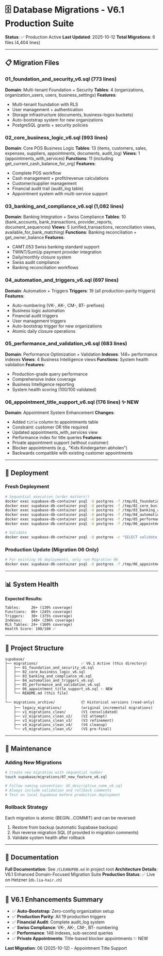 # 🗄️ Database Migrations - V6.1 Production Suite

**Status**: ✅ Production Active
**Last Updated**: 2025-10-12
**Total Migrations**: 6 files (4,404 lines)

---

## 📋 **Migration Files**

### **01_foundation_and_security_v6.sql** (773 lines)
**Domain**: Multi-tenant Foundation + Security
**Tables**: 4 (organizations, organization_users, users, business_settings)
**Features**:
- Multi-tenant foundation with RLS
- User management + authentication
- Storage infrastructure (documents, business-logos buckets)
- Auto-bootstrap system for new organizations
- PostgreSQL grants + security policies

### **02_core_business_logic_v6.sql** (993 lines)
**Domain**: Core POS Business Logic
**Tables**: 13 (items, customers, sales, expenses, suppliers, appointments, documents, audit_log)
**Views**: 1 (appointments_with_services)
**Functions**: 11 (including get_current_cash_balance_for_org)
**Features**:
- Complete POS workflow
- Cash management + profit/revenue calculations
- Customer/supplier management
- Financial audit trail (audit_log table)
- Appointment system with multi-service support

### **03_banking_and_compliance_v6.sql** (1,082 lines)
**Domain**: Banking Integration + Swiss Compliance
**Tables**: 10 (bank_accounts, bank_transactions, provider_reports, document_sequences)
**Views**: 5 (unified_transactions, reconciliation views, available_for_bank_matching)
**Functions**: Banking reconciliation + get_owner_balance
**Features**:
- CAMT.053 Swiss banking standard support
- TWINT/SumUp payment provider integration
- Daily/monthly closure system
- Swiss audit compliance
- Banking reconciliation workflows

### **04_automation_and_triggers_v6.sql** (697 lines)
**Domain**: Automation + Triggers
**Triggers**: 19 (all production-parity triggers)
**Features**:
- Auto-numbering (VK-, AK-, CM-, BT- prefixes)
- Business logic automation
- Financial audit triggers
- User management triggers
- Auto-bootstrap trigger for new organizations
- Atomic daily closure operations

### **05_performance_and_validation_v6.sql** (683 lines)
**Domain**: Performance Optimization + Validation
**Indexes**: 148+ performance indexes
**Views**: 4 Business Intelligence views
**Functions**: System health validation
**Features**:
- Production-grade query performance
- Comprehensive index coverage
- Business Intelligence reporting
- System health scoring (100/100 validated)

### **06_appointment_title_support_v6.sql** (176 lines) ✨ NEW
**Domain**: Appointment System Enhancement
**Changes**:
- Added `title` column to appointments table
- Constraint: customer OR title required
- Updated appointments_with_services view
- Performance index for title queries
**Features**:
- Private appointment support (without customer)
- Blocker appointments (e.g., "Kids Kindergarten abholen")
- Backwards compatible with existing customer appointments

---

## 🚀 **Deployment**

### **Fresh Deployment**
```bash
# Sequential execution (order matters!)
docker exec supabase-db-container psql -U postgres -f /tmp/01_foundation_and_security_v6.sql
docker exec supabase-db-container psql -U postgres -f /tmp/02_core_business_logic_v6.sql
docker exec supabase-db-container psql -U postgres -f /tmp/03_banking_and_compliance_v6.sql
docker exec supabase-db-container psql -U postgres -f /tmp/04_automation_and_triggers_v6.sql
docker exec supabase-db-container psql -U postgres -f /tmp/05_performance_and_validation_v6.sql
docker exec supabase-db-container psql -U postgres -f /tmp/06_appointment_title_support_v6.sql

# Validate
docker exec supabase-db-container psql -U postgres -c "SELECT validate_system_health();"
```

### **Production Update (Migration 06 Only)**
```bash
# For existing V6 deployments, only run Migration 06
docker exec supabase-db-container psql -U postgres -f /tmp/06_appointment_title_support_v6.sql
```

---

## 📊 **System Health**

**Expected Results:**
```
Tables:     26+ (130% coverage)
Functions:  86+ (245% coverage)
Triggers:   30+ (375% coverage)
Indexes:    148+ (296% coverage)
RLS Tables: 24+ (160% coverage)
Health Score: 100/100 ✅
```

---

## 📁 **Project Structure**

```
supabase/
├── migrations/                    ✅ V6.1 Active (this directory)
│   ├── 01_foundation_and_security_v6.sql
│   ├── 02_core_business_logic_v6.sql
│   ├── 03_banking_and_compliance_v6.sql
│   ├── 04_automation_and_triggers_v6.sql
│   ├── 05_performance_and_validation_v6.sql
│   ├── 06_appointment_title_support_v6.sql ✨ NEW
│   └── README.md (this file)
│
└── migrations_archive/            📦 Historical versions (read-only)
    ├── legacy_migrations/         (original incremental migrations)
    ├── v1_migrations_clean/       (V1 consolidated)
    ├── v2_migrations_clean_v2/    (V2 attempt)
    ├── v3_migrations_clean_v3/    (V3 refinement)
    ├── v4_migrations_clean_v4/    (V4 cleanup)
    └── v5_migrations_clean_v5/    (V5 pre-final)
```

---

## 🔧 **Maintenance**

### **Adding New Migrations**
```bash
# Create new migration with sequential number
touch supabase/migrations/07_new_feature_v6.sql

# Follow naming convention: XX_descriptive_name_v6.sql
# Always include validation and rollback comments
# Test on local Supabase before production deployment
```

### **Rollback Strategy**
Each migration is atomic (BEGIN...COMMIT) and can be reversed:
1. Restore from backup (automatic Supabase backups)
2. Run reverse migration SQL (if provided in migration comments)
3. Validate system health after rollback

---

## 📖 **Documentation**

**Full Documentation**: See `/CLEANUPDB.md` in project root
**Architecture Details**: V6.1 Enhanced Domain-Focused Migration Suite
**Production Status**: ✅ Live on Hetzner (`db.lia-hair.ch`)

---

## 🎯 **V6.1 Enhancements Summary**

- ✅ **Auto-Bootstrap**: Zero-config organization setup
- ✅ **Production Parity**: All 19 production triggers
- ✅ **Financial Audit**: Complete audit_log system
- ✅ **Swiss Compliance**: VK-, AK-, CM-, BT- numbering
- ✅ **Performance**: 148 indexes, sub-second queries
- ✅ **Private Appointments**: Title-based blocker appointments ✨ NEW

**Last Migration**: 06 (2025-10-12) - Appointment Title Support
